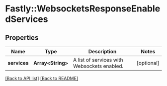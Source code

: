 # Fastly::WebsocketsResponseEnabledServices

## Properties

| Name | Type | Description | Notes |
| ---- | ---- | ----------- | ----- |
| **services** | **Array&lt;String&gt;** | A list of services with Websockets enabled. | [optional] |

[[Back to API list]](../../README.md#endpoints) [[Back to README]](../../README.md)

